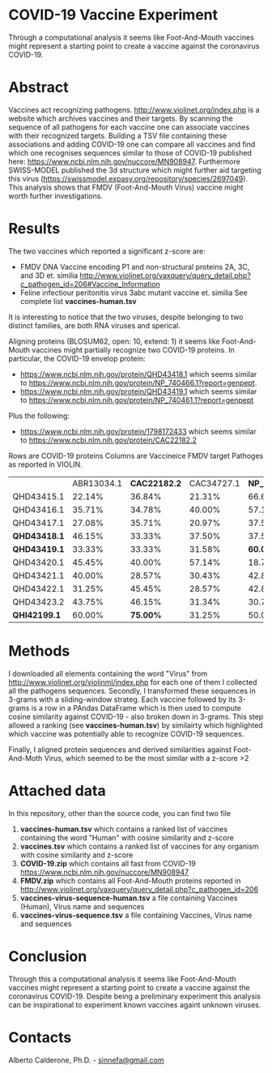 # COVID-19 Vaccine Experiment

Through a computational analysis it seems like Foot-And-Mouth vaccines might represent a starting point to create a vaccine against the coronavirus COVID-19.

# Abstract
Vaccines act recognizing pathogens. http://www.violinet.org/index.php is a website which archives vaccines and their targets. By scanning the sequence of all pathogens for each vaccine one can associate vaccines with their recognized targets. Building a TSV file containing these associations and adding COVID-19 one can compare all vaccines and find which one recognises sequences similar to those of COVID-19 published here: https://www.ncbi.nlm.nih.gov/nuccore/MN908947. Furthermore SWISS-MODEL published the 3d structure which might further aid targeting this virus (https://swissmodel.expasy.org/repository/species/2697049). This analysis shows that FMDV (Foot-And-Mouth Virus) vaccine might worth further investigations.

# Results
The two vaccines which reported a significant z-score are:
* FMDV DNA Vaccine encoding P1 and non-structural proteins 2A, 3C, and 3D et. similia http://www.violinet.org/vaxquery/query_detail.php?c_pathogen_id=206#Vaccine_Information
* Feline infectiour peritonitis virus 3abc mutant vaccine et. similia
See complete list **vaccines-human.tsv**

It is interesting to notice that the two viruses, despite belonging to two distinct families, are both RNA viruses and sperical.

Aligning proteins (BLOSUM62, open: 10, extend: 1) it seems like Foot-And-Mouth vaccines might partially recognize two COVID-19 proteins. In particular, the COVID-19 envelop protein:
* https://www.ncbi.nlm.nih.gov/protein/QHD43418.1 which seems similar to https://www.ncbi.nlm.nih.gov/protein/NP_740466.1?report=genpept.
* https://www.ncbi.nlm.nih.gov/protein/QHD43419.1 which seems similar to https://www.ncbi.nlm.nih.gov/protein/NP_740461.1?report=genpept

Plus the following:
* https://www.ncbi.nlm.nih.gov/protein/1798172433 which seems similar to https://www.ncbi.nlm.nih.gov/protein/CAC22182.2

Rows are COVID-19 proteins
Columns are Vaccineice FMDV target Pathoges as reported in VIOLIN.

||||||||||
|--- |--- |--- |--- |--- |--- |--- |--- |--- |
||ABR13034.1|**CAC22182.2**|CAC34727.1|**NP_740461.1**|**NP_740466.1**|NP_740467.1|AAT01695.1|AAK97050.1|
|QHD43415.1|22.14%|36.84%|21.31%|66.67%|43.48%|32.61%|23.33%|27.72%|
|QHD43416.1|35.71%|34.78%|40.00%|57.14%|50.00%|23.68%|31.82%|34.09%|
|QHD43417.1|27.08%|35.71%|20.97%|37.50%|29.41%|46.15%|24.29%|24.29%|
|**QHD43418.1**|46.15%|33.33%|37.50%|37.50%|**75.00%**|40.00%|33.33%|33.33%|
|**QHD43419.1**|33.33%|33.33%|31.58%|**60.00%**|26.09%|50.00%|26.09%|25.00%|
|QHD43420.1|45.45%|40.00%|57.14%|18.75%|28.57%|42.86%|18.97%|36.36%|
|QHD43421.1|40.00%|28.57%|30.43%|42.86%|33.33%|25.00%|20.63%|20.34%|
|QHD43422.1|31.25%|45.45%|28.57%|42.86%|38.10%|31.25%|38.10%|35.14%|
|QHD43423.2|43.75%|46.15%|31.34%|30.77%|38.46%|22.81%|22.81%|22.29%|
|**QHI42199.1**|60.00%|**75.00%**|31.25%|50.00%|37.50%|66.67%|40.00%|27.78%|

# Methods
I downloaded all elements containing the word "Virus" from http://www.violinet.org/violinml/index.php for each one of them I collected all the pathogens sequences. Secondly, I transformed these sequences in 3-grams with a sliding-window strateg. Each vaccine followed by its 3-grams is a row in a PAndas DataFrame which is then used to compute cosine similarity against COVID-19 - also broken down in 3-grams. This step allowed a ranking (see **vaccines-human.tsv**) by similairty which highlighted which vaccine was potentially able to recognize COVID-19 sequences.

Finally, I aligned protein sequences and derived similarities against Foot-And-Moth Virus, which seemed to be the most similar with a z-score >2

# Attached data
In this repository, other than the source code, you can find two file
1) **vaccines-human.tsv** which contains a ranked list of vaccines containing the word "Human" with cosine similarity and z-score
2) **vaccines.tsv** which contains a ranked list of vaccines for any organism with cosine similarity and z-score
3) **COVID-19.zip** which contains all fast from COVID-19 https://www.ncbi.nlm.nih.gov/nuccore/MN908947
4) **FMDV.zip** which contains all Foot-And-Mouth proteins reported in http://www.violinet.org/vaxquery/query_detail.php?c_pathogen_id=206
5) **vaccines-virus-sequence-human.tsv** a file containing Vaccines (Human), Virus name and sequences
6) **vaccines-virus-sequence.tsv** a file containing Vaccines, Virus name and sequences

# Conclusion
Through this a computational analysis it seems like Foot-And-Mouth vaccines might represent a starting point to create a vaccine against the coronavirus COVID-19. Despite being a preliminary experiment this analysis can be inspirational to experiment known vaccines againt unknown viruses.

# Contacts
Alberto Calderone, Ph.D. - sinnefa@gmail.com
